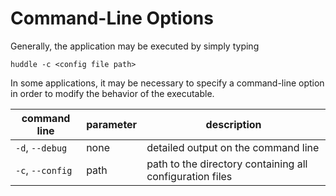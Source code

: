# Command-Line Options

Generally, the application may be executed by simply typing

    huddle -c <config file path>
    
In some applications, it may be necessary to specify a command-line option in order to modify
the behavior of the executable.

| command line     | parameter | description |
|------------------|-----------|-------------|
| `-d`, `--debug`  | none      | detailed output on the command line |
| `-c`, `--config` | path      | path to the directory containing all configuration files |

